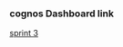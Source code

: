 ### cognos  Dashboard link
<a href="https://us3.ca.analytics.ibm.com/bi/perspective=dashboard&pathRef=.my_folders%2Fdata_dashboard%2Fhealth_care_data_dashboard&action=view&mode=dashboard&subView=model000001845ab06361_00000000">sprint 3</a>
      
